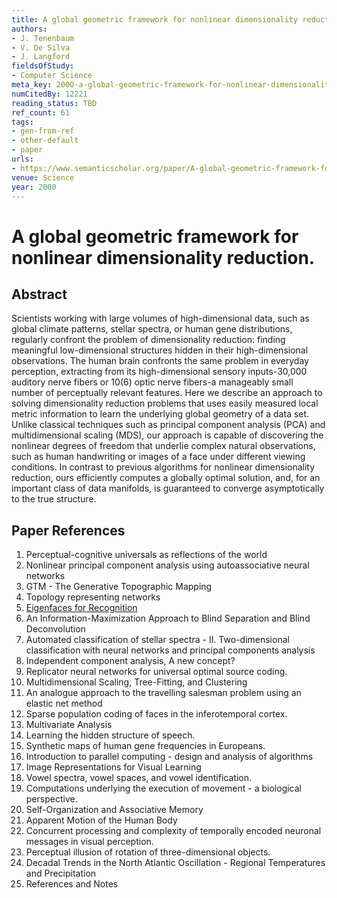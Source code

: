 ```yaml
---
title: A global geometric framework for nonlinear dimensionality reduction.
authors:
- J. Tenenbaum
- V. De Silva
- J. Langford
fieldsOfStudy:
- Computer Science
meta_key: 2000-a-global-geometric-framework-for-nonlinear-dimensionality-reduction
numCitedBy: 12221
reading_status: TBD
ref_count: 61
tags:
- gen-from-ref
- other-default
- paper
urls:
- https://www.semanticscholar.org/paper/A-global-geometric-framework-for-nonlinear-Tenenbaum-Silva/3537fcd0ff99a3b3cb3d279012df826358420556?sort=total-citations
venue: Science
year: 2000
---
```


# A global geometric framework for nonlinear dimensionality reduction.

## Abstract

Scientists working with large volumes of high-dimensional data, such as global climate patterns, stellar spectra, or human gene distributions, regularly confront the problem of dimensionality reduction: finding meaningful low-dimensional structures hidden in their high-dimensional observations. The human brain confronts the same problem in everyday perception, extracting from its high-dimensional sensory inputs-30,000 auditory nerve fibers or 10(6) optic nerve fibers-a manageably small number of perceptually relevant features. Here we describe an approach to solving dimensionality reduction problems that uses easily measured local metric information to learn the underlying global geometry of a data set. Unlike classical techniques such as principal component analysis (PCA) and multidimensional scaling (MDS), our approach is capable of discovering the nonlinear degrees of freedom that underlie complex natural observations, such as human handwriting or images of a face under different viewing conditions. In contrast to previous algorithms for nonlinear dimensionality reduction, ours efficiently computes a globally optimal solution, and, for an important class of data manifolds, is guaranteed to converge asymptotically to the true structure.

## Paper References

1. Perceptual-cognitive universals as reflections of the world
2. Nonlinear principal component analysis using autoassociative neural networks
3. GTM - The Generative Topographic Mapping
4. Topology representing networks
5. [Eigenfaces for Recognition](1991-eigenfaces-for-recognition)
6. An Information-Maximization Approach to Blind Separation and Blind Deconvolution
7. Automated classification of stellar spectra - II. Two-dimensional classification with neural networks and principal components analysis
8. Independent component analysis, A new concept?
9. Replicator neural networks for universal optimal source coding.
10. Multidimensional Scaling, Tree-Fitting, and Clustering
11. An analogue approach to the travelling salesman problem using an elastic net method
12. Sparse population coding of faces in the inferotemporal cortex.
13. Multivariate Analysis
14. Learning the hidden structure of speech.
15. Synthetic maps of human gene frequencies in Europeans.
16. Introduction to parallel computing - design and analysis of algorithms
17. Image Representations for Visual Learning
18. Vowel spectra, vowel spaces, and vowel identification.
19. Computations underlying the execution of movement - a biological perspective.
20. Self-Organization and Associative Memory
21. Apparent Motion of the Human Body
22. Concurrent processing and complexity of temporally encoded neuronal messages in visual perception.
23. Perceptual illusion of rotation of three-dimensional objects.
24. Decadal Trends in the North Atlantic Oscillation - Regional Temperatures and Precipitation
25. References and Notes
